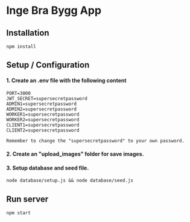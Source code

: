 # Inge Bra Bygg App

## Installation

```
npm install

```

## Setup / Configuration

#### 1. Create an .env file with the following content

```
PORT=3000
JWT_SECRET=supersecretpassword 
ADMIN1=supersecretpassword
ADMIN2=supersecretpassword
WORKER1=supersecretpassword
WORKER2=supersecretpassword
CLIENT1=supersecretpassword
CLIENT2=supersecretpassword

Remember to change the "supersecretpassword" to your own password.
```
#### 2. Create an "upload_images" folder for save images.

#### 3. Setup database and seed file.

```
node database/setup.js && node database/seed.js

```

## Run server

```
npm start 

```
